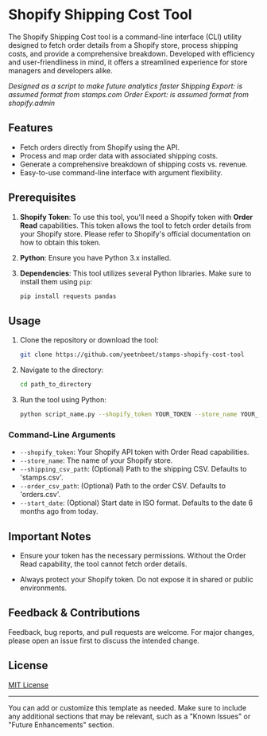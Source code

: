 # Shopify Shipping Cost Tool

The Shopify Shipping Cost tool is a command-line interface (CLI) utility designed to fetch order details from a Shopify store, process shipping costs, and provide a comprehensive breakdown. Developed with efficiency and user-friendliness in mind, it offers a streamlined experience for store managers and developers alike.

*Designed as a script to make future analytics faster*
*Shipping Export: is assumed format from stamps.com*
*Order Export: is assumed format from shopify.admin*

## Features

- Fetch orders directly from Shopify using the API.
- Process and map order data with associated shipping costs.
- Generate a comprehensive breakdown of shipping costs vs. revenue.
- Easy-to-use command-line interface with argument flexibility.

## Prerequisites

1. **Shopify Token**: To use this tool, you'll need a Shopify token with **Order Read** capabilities. This token allows the tool to fetch order details from your Shopify store. Please refer to Shopify's official documentation on how to obtain this token.
   
2. **Python**: Ensure you have Python 3.x installed.

3. **Dependencies**: This tool utilizes several Python libraries. Make sure to install them using `pip`:
   ```bash
   pip install requests pandas
   ```

## Usage

1. Clone the repository or download the tool:
   ```bash
   git clone https://github.com/yeetnbeet/stamps-shopify-cost-tool
   ```

2. Navigate to the directory:
   ```bash
   cd path_to_directory
   ```

3. Run the tool using Python:
   ```bash
   python script_name.py --shopify_token YOUR_TOKEN --store_name YOUR_STORE_NAME
   ```

### Command-Line Arguments

- `--shopify_token`: Your Shopify API token with Order Read capabilities.
- `--store_name`: The name of your Shopify store.
- `--shipping_csv_path`: (Optional) Path to the shipping CSV. Defaults to 'stamps.csv'.
- `--order_csv_path`: (Optional) Path to the order CSV. Defaults to 'orders.csv'.
- `--start_date`: (Optional) Start date in ISO format. Defaults to the date 6 months ago from today.

## Important Notes

- Ensure your token has the necessary permissions. Without the Order Read capability, the tool cannot fetch order details.
  
- Always protect your Shopify token. Do not expose it in shared or public environments.

## Feedback & Contributions

Feedback, bug reports, and pull requests are welcome. For major changes, please open an issue first to discuss the intended change.

## License

[MIT License](LICENSE)

---

You can add or customize this template as needed. Make sure to include any additional sections that may be relevant, such as a "Known Issues" or "Future Enhancements" section.